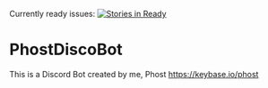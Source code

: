 Currently ready issues: [![Stories in Ready](https://badge.waffle.io/phost1111/PhostDiscoBot.png?label=ready&title=Ready)](http://waffle.io/phost1111/PhostDiscoBot)

# PhostDiscoBot
This is a Discord Bot created by me, Phost https://keybase.io/phost
